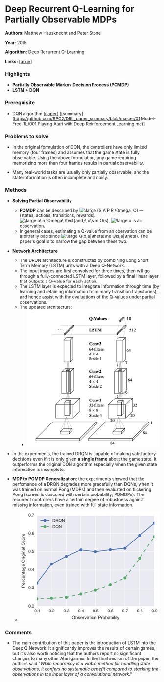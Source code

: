 # Deep Recurrent Q-Learning for Partially Observable MDPs

**Authors**: Matthew Hausknecht and Peter Stone

**Year**: 2015

**Algorithm**: Deep Recurrent Q-Learning

**Links:** [[arxiv](https://arxiv.org/abs/1507.06527)]

### Highlights

- **Partially Observable Markov Decision Process (POMDP)**
- **LSTM + DQN**

### Prerequisite

- DQN algorithm [[paper](https://www.cs.toronto.edu/~vmnih/docs/dqn.pdf)] [[summary](https://github.com/RPC2/DRL_paper_summary/blob/master/01 Model-Free RL/001 Playing Atari with Deep Reinforcement Learning.md)]

### Problems to solve

- In the original formulation of DQN, the controllers have only limited memory (four frames) and assumes that the game state is fully observable. Using the above formulation, any game requiring memorizing more than four frames results in partial observability.

- Many real-world tasks are usually only partially observable, and the state information is often incomplete and noisy.

### Methods

- **Solving Partial Observability**
  - **POMDP** can be described by <img src="https://latex.codecogs.com/svg.latex?\large&space;(S,A,P,R,\Omega,&space;O)" title="\large (S,A,P,R,\Omega, O)" /> — (states, actions, transitions, rewards). <img src="https://latex.codecogs.com/svg.latex?\large&space;o\in&space;\Omega\&space;\text{and}\&space;o\sim&space;O(s)" title="\large o\in \Omega\ \text{and}\ o\sim O(s)" />, <img src="https://latex.codecogs.com/svg.latex?\large&space;o" title="\large o" /> is an observation.
  - In general cases, estimating a Q-value from an obervation can be arbitrarily bad since <img src="https://latex.codecogs.com/svg.latex?\large&space;Q(o,a|\theta)\ne&space;Q(s,a|\theta)" title="\large Q(o,a|\theta)\ne Q(s,a|\theta)" />. The paper's goal is to narrow the gap between these two.

- **Network Architecture**
  - The DRQN architecture is constructed by combining Long Short Term Memory (LSTM) units with a Deep Q-Network. 
  - The input images are first convolved for three times, then will go through a fully-connected LSTM layer, followed by a final linear layer that outputs a Q-value for each action.
  - The LSTM layer is expected to integrate information through time (by learning and retaining information from many transition trajectories), and hence assist with the evaluations of the Q-values under partial observations.
  - The updated architecture:
    - ![network](../imgs/002_1.png)

- In the experiments, the trained DRQN is capable of making satisfactory decisions even if it is only given **a single frame** about the game state. It outperforms the original DQN algorithm especially when the given state information is incomplete. 
- **MDP to POMDP Generalization**: the experiments showed that the perfomance of a DRQN degrades more gracefully than DQNs, when it was trained on normal Pong (MDPs) and then evaluated on flickering Pong (screen is obscured with certain probability; POMDPs). The recurrent controllers have a certain degree of robustness against missing information, even trained with full state information.
  - ![002_2](../imgs/002_2.png)

### Comments

- The main contribution of this paper is the introduction of LSTM into the Deep Q Network. It significantly improves the results of certain games, but it's also worth noticing that the authors report no significant changes to many other Atari games. In the final section of the paper, the authors said "*While recurrency is a viable method for handling state observations, it confers no systematic benefit compared to stacking the observations in the input layer of a convolutional network*."  

